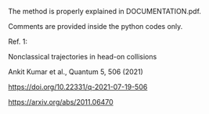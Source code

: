 The method is properly explained in DOCUMENTATION.pdf.

Comments are provided inside the python codes only.





Ref. 1:

Nonclassical trajectories in head-on collisions

Ankit Kumar et al., Quantum 5, 506 (2021)

https://doi.org/10.22331/q-2021-07-19-506

https://arxiv.org/abs/2011.06470
